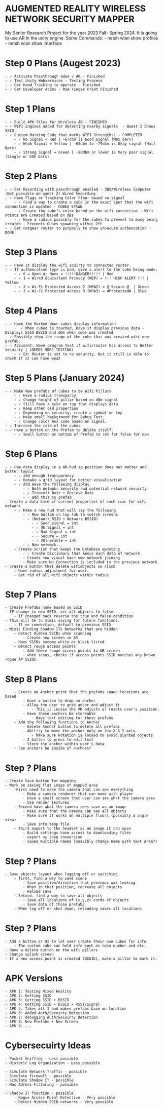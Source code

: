 # AUGMENTED REALITY WIRELESS NETWORK SECURITY MAPPER
 My Senior Research Project for the year 2023 Fall- Spring 2024. It is going to use AR in the unity engine. 
 Some Commands:
	- netsh wlan show profiles
	- netsh wlan show interface

# Step 0 Plans (Augest 2023)
	- 🗸 Activate Passthrough mdoe / AR - Finished
	- 🗸 Test Unity Webservices - Testing Process
	- 🗸 Get Hand Tracking to operate - Finished
	- 🗸 Get Developer Acess - RSA Finger Print Finished
	
# Step 1 Plans
	- 🗸 Build APK Files for Wireless AR - FINISHED
	- 🗸 WIFI Engines added for detecting nearby signals  - Quest 2 Shows SSID
	- 🗸 Custom Marking Code that marks WIFI Strengths: - COMPLETED
		- 🗸 No Signal = Red | -67dbm is Good signal (Max bars)
		- 🗸 Weak Signal = Yellow | -68dbm to -79dbm is Okay signal (Half Bars)
		- 🗸 Strong Signal = Green | -80dbm or lower is Very poor signal (Single or SOS bars)
		
# Step 2 Plans
	- 🗸 Get Recording with passthrough enabled - OBS/Wireless Computer (Not possible on quest 2) Wired Recording
	- 🗸 Have Flags or Tracking Color Floor based on signal
		- 🗸 Find a way to create a cube in the exact spot that the wifi connection is updated - CUBES SPAWN
		- 🗸 Create the cube's color based on the wifi connection - Wifi Points are Created based on dBs
		- 🗸 Have a radius possibly for the cubes to prevent to many being created - Prevents Cubes spawning within 2ft
	- 🗸 Get netgear router to purposly to show unsecure authencation - DONE

# Step 3 Plans
	- 🗸 Have it display the wifi scuirty to connected router.
	- 🗸 If authencation type is bad, give a alert to the cube being made.
		- 🗸 0 = Open or None = !!!!!DANGER!!!!! | Red
		- 🗸 1 = Wired Equivalent Privacy (WEP) = !!! HIGH ALERT !!! | Yellow
		- 🗸 2 = Wi-Fi Protected Access 2 (WPA2) = @ Secure @  | Green
		- 🗸 3 = Wi-Fi Protected Access 3 (WPA3) = #Protected# | Blue

# Step 4 Plans
	- 🗸 Have the Marked down cubes display information
		-  🗸 When cubed is touched, have it display previous data - Displays SSID BSSID and dBm when cube was created
	- 🗸 Possibly show the range of the cube that was created wiht new prefab. 
	- 🗸 Accident: Have program test if wifi/router has access to Better secuirty | (NEEDS MORE TESTING)
		- 🗸 EX: Router is set to no security, but it still is able to check if it can have wpa2

# Step 5 Plans (January 2024)
	- 🗸 Make New prefabs of Cubes to be Wifi Pillars
		- 🗸 Have a radius transparcy
		- 🗸 Change height of pillar based on dBm signal
		- 🗸 Still have a cube on top that displays data
		- 🗸 Keep other old properties
		- 🗸 Depending on secuirty, create a symbol on top
		- 🗸 Make small background for Debug Text.
		- 🗸 Change color hex code based on signal. 
	- 🗸 Increase the rate of the cubes
	- 🗸 Have a button on the Prefab to delete itself. 
		- 🗸 Small button on bottom of Prefab to set for false for now
	
	
# Step 6 Plans
	- 🗸 Has data display in a AR-hud so position does not matter and better layout
		- 🗸 add enough transparency 
		- 🗸 Remake a grid layout for better visualization
		- 🗸 Add Have the following display
			- 🗸 Both netwokr security and potential network secuirty
			- 🗸 Transmit Rate + Recieve Rate
			- 🗸 add this to prefab
	- Create a data base of current properties of each scan for wifi network
		- 🗸 Make a new hud that will say the following
			- 🗸 New button on top tab to switch screens
			- 🗸 (Network SSID + Network BSSID)
				- 🗸 Good signal = int 
				- 🗸 Ok Signal = int
				- 🗸 Bad Signal = int
				- 🗸 Secure = int
				- 🗸 VUlnerable = int
			- 🗸 New network...
		- Create Script that keeps the DataBase updating
			- 🗸 Create Dictionary that keeps each data of network
			- Create new visual each new network joining
			- Make sure No_Connection is included to the previous network
	- Create a button that delete wifiobjects on click
		- Have radius adjustment for user.
		- Get rid of all wifi objects within radius
		
# Step 7 Plans
	
	- Create Prefabs name based on SSID
	- IF change to new SSID, set all objects to false
		- If changed back reverse the true and false condition
	- This will be to mimic saving for future functions. 
		- If no connection, defualt to previous SSID
	- Mimic Finding Shadow ITs Networks that are hidden
		- Detect Hidden SSIDs when scanning
			- Create new screen in AR
		- Have SSIDs become white or black listed
		- Detect rouge access points 
			- Add these rouge access points to AR screen
			- when scans, checks if access points SSID matches any known rogue AP SSIDs.

# Step 8 Plans
		- Create an Anchor point that the prefabs spawn locations are based
			- Have a button to drop an anchor
			- Allow the user to grab ancor and adjust it 
				- This is incase the VR adjusts or resets user's position. 
			- Have these anchors be storeable
				- Have text editing for these prefabs
		- Add the following functions to Anchor
			- Delete Anchor button to delete all prefabs
			- Ability to move the anchor only on the X & Y axis
				- Make sure Rotation is locked to avoid slanted objects
			- A button to press to edit text
			- Store the anchor within user's data
		- Can anchors be inside of anchors? 
			
		
		
# Step ? Plans
	- Create Save button for mapping
	- Work on saving flat image of mapped area
		-First need to make the camera that can see everything
			- Make a camera renderer that can move with player
			- Have a small screen that user can see what the camera sees
			- Use render textures 
		- Second have what the camera sees save as an image
			- Make sure that the camera can see all objects
			- Make sure it works on multiple floors (possibly a angle view)
			- Save into temp file
		- third export to the headset as an image it can open
			- Build settings have access to downloading files
			- export as Jpeg conversion
			- Saves multiple names (possibly change name with text area?)
		
# Step ? Plans
	- Save objects layout when logging off or switching
		- first, find a way to save scene
			- Save position/direction that previous was looking
			- When in that position, recreate all objects
			- Reload save
		- Second, find a way to save all objects
			- Save all locations of (x,y,z) cords of objects
			- Save data of those prefabs 
		- When log off or shut down, reloading saves all locations 

# Step ? Plans
	- Add a button or UI to let user create their own cubes for info
		- The custom cube can hold info such as room number and etc. 
	- Have a delete button on the wifi pillars
	- Change splash screen 
	- If a new access point is created (BSSID), make a pillar to mark it.

# APK Versions
	- APK 1: Testing Mixed Reality 
	- APK 2: Getting SSID
	- APK 3: Getting SSID + BSSID
	- APK 4: Getting SSID + BSSID + RSSI/Signal
	- APK 5: Takes all 3 and makes prefabs base on location
	- APK 6: Added Auth/Secuirty Detection
	- APK 7: debugging Auth/Secuirty Detection
	- APK 8: New Prefabs + New Screen
	- APK 9: ...
	
# Cybersecuirty Ideas

	- Packet Sniffing - Less possible
	- Historic Log Organization - Less possible

	- Simulate Network Traffic - possible
	- Simulate firewall - possible
	- Simulate Shadow IT - possible
	- Mac Adress Filtering - possible
	
	- Shadow IT function - possible
		- Rogue Access Point Detection - Very possible
		- Detect Hidden SSID networks - Very possible
		
		

	